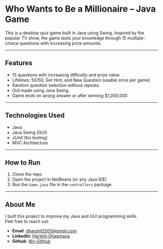 # Who Wants to Be a Millionaire – Java Game

This is a desktop quiz game built in Java using Swing. Inspired by the popular TV show, the game tests your knowledge through 15 multiple-choice questions with increasing prize amounts.

---

## Features

- 15 questions with increasing difficulty and prize value
- Lifelines: 50/50, Get Hint, and New Question (usable once per game)
- Random question selection without repeats
- GUI made using Java Swing
- Game ends on wrong answer or after winning $1,000,000

---

## Technologies Used

- Java
- Java Swing (GUI)
- JUnit (for testing)
- MVC Architecture

---

## How to Run

1. Clone the repo
2. Open the project in NetBeans (or any Java IDE)
3. Run the `Game.java` file in the `controllers` package

---

## About Me

I built this project to improve my Java and GUI programming skills.  
Feel free to reach out:

- **Email**: dharshit2001@gmail.com  
- **LinkedIn**: [Harshit-Dhasmana](https://www.linkedin.com/in/harshit-dhasmana-15b9342bb/)
- **Github**: [My-GitHub](https://github.com/harryd18/WhoWantsToBeAMillionaire.git)
